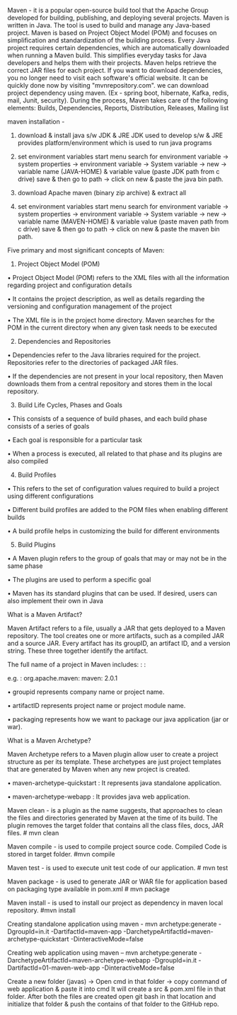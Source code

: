 Maven - it is a popular open-source build tool that the Apache Group developed for building, publishing, and deploying several projects. Maven is written in Java. The tool is used to build and manage any Java-based project. Maven is based on Project Object Model (POM) and focuses on simplification and standardization of the building process. Every Java project requires certain dependencies, which are automatically downloaded when running a Maven build. This simplifies everyday tasks for Java developers and helps them with their projects. Maven helps retrieve the correct JAR files for each project. If you want to download dependencies, you no longer need to visit each software's official website. It can be quickly done now by visiting "mvnrepository.com". we can download project dependency using maven. (Ex - spring boot, hibernate, Kafka, redis, mail, Junit, security).
During the process, Maven takes care of the following elements: Builds, Dependencies, Reports, Distribution, Releases, Mailing list

maven installation -
1. download & install java s/w JDK & JRE
JDK used to develop s/w & JRE provides platform/environment which is used to run java programs

2. set environment variables
start menu search for environment variable → system properties → environment variable → System variable → new → variable name (JAVA-HOME) & variable value (paste JDK path from c drive) save & then go to path → click on new & paste the java bin path.

3. download Apache maven (binary zip archive) & extract all

4. set environment variables
start menu search for environment variable → system properties → environment variable → System variable → new → variable name (MAVEN-HOME) & variable value (paste maven path from c drive) save & then go to path → click on new & paste the maven bin path.


Five primary and most significant concepts of Maven:
1. Project Object Model (POM)

•	Project Object Model (POM) refers to the XML files with all the information regarding project and configuration details

•	It contains the project description, as well as details regarding the versioning and configuration management of the project

•	The XML file is in the project home directory. Maven searches for the POM in the current directory when any given task needs to be executed

2. Dependencies and Repositories

•	Dependencies refer to the Java libraries required for the project. Repositories refer to the directories of packaged JAR files.

•	If the dependencies are not present in your local repository, then Maven downloads them from a central repository and stores them in the local repository.

3. Build Life Cycles, Phases and Goals

•	This consists of a sequence of build phases, and each build phase consists of a series of goals

•	Each goal is responsible for a particular task

•	When a process is executed, all related to that phase and its plugins are also compiled

4. Build Profiles

•	This refers to the set of configuration values required to build a project using different configurations

•	Different build profiles are added to the POM files when enabling different builds

•	A build profile helps in customizing the build for different environments

5. Build Plugins

•	A Maven plugin refers to the group of goals that may or may not be in the same phase

•	The plugins are used to perform a specific goal

•	Maven has its standard plugins that can be used. If desired, users can also implement their own in Java

What is a Maven Artifact?

Maven Artifact refers to a file, usually a JAR that gets deployed to a Maven repository. The tool creates one or more artifacts, such as a compiled JAR and a source JAR. Every artifact has its groupID, an artifact ID, and a version string. These three together identify the artifact. 

The full name of a project in Maven includes: <GroupId>: <artifactId>: <version>

e.g. : org.apache.maven: maven: 2.0.1

•	groupid represents company name or project name.

•	artifactID represents project name or project module name.

•	packaging represents how we want to package our java application (jar or war).

What is a Maven Archetype?

Maven Archetype refers to a Maven plugin allow user to create a project structure as per its template. These archetypes are just project templates that are generated by Maven when any new project is created.

•	maven-archetype-quickstart : It represents java standalone application.

•	maven-archetype-webapp : It provides java web application.


Maven clean - is a plugin as the name suggests, that approaches to clean the files and directories generated by Maven at the time of its build. The plugin removes the target folder that contains all the class files, docs, JAR files.   # mvn clean

Maven compile - is used to compile project source code. Compiled Code is stored in target folder. #mvn compile

Maven test - is used to execute unit test code of our application.   # mvn test

Maven package - is used to generate JAR or WAR file for application based on packaging type available in pom.xml   # mvn package

Maven install - is used to install our project as dependency in maven local repository.   #mvn install

Creating standalone application using maven -
mvn archetype:generate -DgroupId=in.it -DartifactId=maven-app -DarchetypeArtifactId=maven-archetype-quickstart -DinteractiveMode=false

Creating web application using maven –
mvn archetype:generate -DarchetypeArtifactId=maven-archetype-webapp -DgroupId=in.it -DartifactId=01-maven-web-app -DinteractiveMode=false

Create a new folder (javas) → Open cmd in that folder → copy command of web application & paste it into cmd
It will create a src & pom.xml file in that folder. After both the files are created open git bash in that location and initialize that folder & push the contains of that folder to the GitHub repo.

